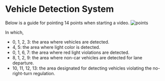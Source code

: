 # Vehicle Detection System

Below is a guide for pointing 14 points when starting a video.
![points](https://github.com/duongngockhanh/vehicle-detection-system/assets/87640587/a9f733ed-797b-42a1-b4a8-1f7ca0da5ce5)

In which,
- 0, 1, 2, 3: the area where vehicles are detected.
- 4, 5: the area where light color is detected.
- 0, 1, 6, 7: the area where red light violations are detected.
- 8, 1, 2, 9: the area where non-car vehicles are detected for lane departure.
- 10, 11, 12, 13: the area designated for detecting vehicles violating the no-right-turn regulation.
